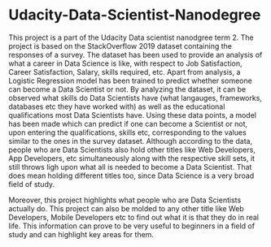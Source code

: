 # Udacity-Data-Scientist-Nanodegree

This project is a part of the Udacity Data scientist nanodgree term 2. The project is based on the StackOverflow 2019 dataset containing the responses of a survey. The dataset has been used to provide an analysis of what a career in Data Science is like, with respect to Job Satisfaction, Career Satisfaction, Salary, skills required, etc. Apart from analysis, a Logistic Regression model has been trained to predict whether someone can become a Data Scientist or not. By analyzing the dataset, it can be observed what skills do Data Scientists have (what langauges, frameworks, databases etc they have worked with) as well as the educational qualifications most Data Scientists have. Using these data points, a model has been made which can predict if one can become a Scientist or not, upon entering the qualifications, skills etc, corresponding to the values similar to the ones in the survey dataset. Although according to the data, people who are Data Scientists also hold other titles like Web Developers, App Developers, etc simultaneously along with the respective skill sets, it still throws ligh upon what all is needed to become a Data Scientist. That does mean holding different titles too, since Data Science is a very broad field of study.

Moreover, this project highlights what people who are Data Scientists actually do. This project can also be molded to any other title like Web Developers, Mobile Developers etc to find out what it is that they do in real life. This information can prove to be very useful to beginners in a field of study and can highlight key areas for them.
